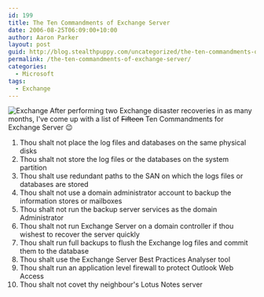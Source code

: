 ```yaml
---
id: 199
title: The Ten Commandments of Exchange Server
date: 2006-08-25T06:09:00+10:00
author: Aaron Parker
layout: post
guid: http://blog.stealthpuppy.com/uncategorized/the-ten-commandments-of-exchange-server
permalink: /the-ten-commandments-of-exchange-server/
categories:
  - Microsoft
tags:
  - Exchange
---
```

![Exchange]({{site.baseurl}}/media/2006/08/exchange.png) After performing two Exchange disaster recoveries in as many months, I've come up with a list of <strike>Fifteen</strike> Ten Commandments for Exchange Server 😉

  1. Thou shalt not place the log files and databases on the same physical disks
  2. Thou shalt not store the log files or the databases on the system partition
  3. Thou shalt use redundant paths to the SAN on which the logs files or databases are stored
  4. Thou shalt not use a domain administrator account to backup the information stores or mailboxes
  5. Thou shalt not run the backup server services as the domain Administrator
  6. Thou shalt not run Exchange Server on a domain controller if thou wishest to recover the server quickly
  7. Thou shalt run full backups to flush the Exchange log files and commit them to the database
  8. Thou shalt use the Exchange Server Best Practices Analyser tool
  9. Thou shalt run an application level firewall to protect Outlook Web Access
 10. Thou shalt not covet thy neighbour's Lotus Notes server
